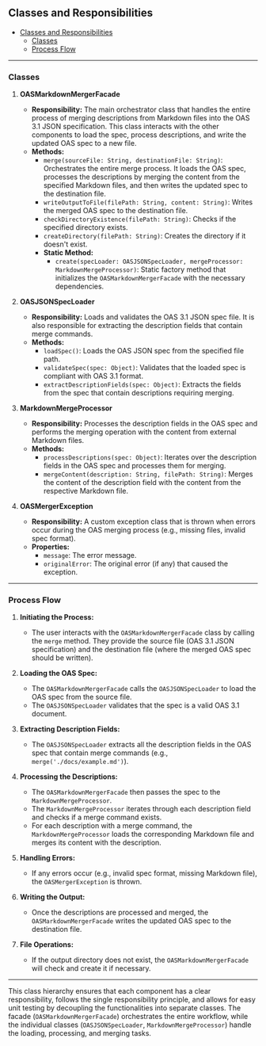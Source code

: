## Classes and Responsibilities

- [Classes and Responsibilities](#classes-and-responsibilities)
  - [Classes](#classes)
  - [Process Flow](#process-flow)

---

### Classes

1. **OASMarkdownMergerFacade**

   - **Responsibility:** The main orchestrator class that handles the entire process of merging descriptions from Markdown files into the OAS 3.1 JSON specification. This class interacts with the other components to load the spec, process descriptions, and write the updated OAS spec to a new file.
   - **Methods:**
     - `merge(sourceFile: String, destinationFile: String)`: Orchestrates the entire merge process. It loads the OAS spec, processes the descriptions by merging the content from the specified Markdown files, and then writes the updated spec to the destination file.
     - `writeOutputToFile(filePath: String, content: String)`: Writes the merged OAS spec to the destination file.
     - `checkDirectoryExistence(filePath: String)`: Checks if the specified directory exists.
     - `createDirectory(filePath: String)`: Creates the directory if it doesn't exist.
     - **Static Method:**
       - `create(specLoader: OASJSONSpecLoader, mergeProcessor: MarkdownMergeProcessor)`: Static factory method that initializes the `OASMarkdownMergerFacade` with the necessary dependencies.

2. **OASJSONSpecLoader**

   - **Responsibility:** Loads and validates the OAS 3.1 JSON spec file. It is also responsible for extracting the description fields that contain merge commands.
   - **Methods:**
     - `loadSpec()`: Loads the OAS JSON spec from the specified file path.
     - `validateSpec(spec: Object)`: Validates that the loaded spec is compliant with OAS 3.1 format.
     - `extractDescriptionFields(spec: Object)`: Extracts the fields from the spec that contain descriptions requiring merging.

3. **MarkdownMergeProcessor**

   - **Responsibility:** Processes the description fields in the OAS spec and performs the merging operation with the content from external Markdown files.
   - **Methods:**
     - `processDescriptions(spec: Object)`: Iterates over the description fields in the OAS spec and processes them for merging.
     - `mergeContent(description: String, filePath: String)`: Merges the content of the description field with the content from the respective Markdown file.

4. **OASMergerException**
   - **Responsibility:** A custom exception class that is thrown when errors occur during the OAS merging process (e.g., missing files, invalid spec format).
   - **Properties:**
     - `message`: The error message.
     - `originalError`: The original error (if any) that caused the exception.

---

### Process Flow

1. **Initiating the Process:**

   - The user interacts with the `OASMarkdownMergerFacade` class by calling the `merge` method. They provide the source file (OAS 3.1 JSON specification) and the destination file (where the merged OAS spec should be written).

2. **Loading the OAS Spec:**

   - The `OASMarkdownMergerFacade` calls the `OASJSONSpecLoader` to load the OAS spec from the source file.
   - The `OASJSONSpecLoader` validates that the spec is a valid OAS 3.1 document.

3. **Extracting Description Fields:**

   - The `OASJSONSpecLoader` extracts all the description fields in the OAS spec that contain merge commands (e.g., `merge('./docs/example.md')`).

4. **Processing the Descriptions:**

   - The `OASMarkdownMergerFacade` then passes the spec to the `MarkdownMergeProcessor`.
   - The `MarkdownMergeProcessor` iterates through each description field and checks if a merge command exists.
   - For each description with a merge command, the `MarkdownMergeProcessor` loads the corresponding Markdown file and merges its content with the description.

5. **Handling Errors:**

   - If any errors occur (e.g., invalid spec format, missing Markdown file), the `OASMergerException` is thrown.

6. **Writing the Output:**

   - Once the descriptions are processed and merged, the `OASMarkdownMergerFacade` writes the updated OAS spec to the destination file.

7. **File Operations:**
   - If the output directory does not exist, the `OASMarkdownMergerFacade` will check and create it if necessary.

---

This class hierarchy ensures that each component has a clear responsibility, follows the single responsibility principle, and allows for easy unit testing by decoupling the functionalities into separate classes. The facade (`OASMarkdownMergerFacade`) orchestrates the entire workflow, while the individual classes (`OASJSONSpecLoader`, `MarkdownMergeProcessor`) handle the loading, processing, and merging tasks.
